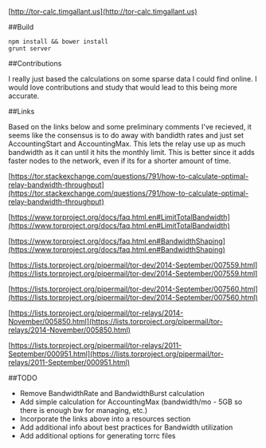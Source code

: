[http://tor-calc.timgallant.us](http://tor-calc.timgallant.us)

##Build

    npm install && bower install
    grunt server

##Contributions

I really just based the calculations on some sparse data I could find online. I would love contributions and study that would lead to this being more accurate.

##Links

Based on the links below and some preliminary comments I've recieved, it seems like the consensus is to do away with bandidth rates and just set AccountingStart and AccountingMax. This lets the relay use up as much bandwidth as it can until it hits the monthly limit. This is better since it adds faster nodes to the network, even if its for a shorter amount of time.

[https://tor.stackexchange.com/questions/791/how-to-calculate-optimal-relay-bandwidth-throughput](https://tor.stackexchange.com/questions/791/how-to-calculate-optimal-relay-bandwidth-throughput)

[https://www.torproject.org/docs/faq.html.en#LimitTotalBandwidth](https://www.torproject.org/docs/faq.html.en#LimitTotalBandwidth)

[https://www.torproject.org/docs/faq.html.en#BandwidthShaping](https://www.torproject.org/docs/faq.html.en#BandwidthShaping)

[https://lists.torproject.org/pipermail/tor-dev/2014-September/007559.html](https://lists.torproject.org/pipermail/tor-dev/2014-September/007559.html]

[https://lists.torproject.org/pipermail/tor-dev/2014-September/007560.html](https://lists.torproject.org/pipermail/tor-dev/2014-September/007560.html)

[https://lists.torproject.org/pipermail/tor-relays/2014-November/005850.html](https://lists.torproject.org/pipermail/tor-relays/2014-November/005850.html)

[https://lists.torproject.org/pipermail/tor-relays/2011-September/000951.html](https://lists.torproject.org/pipermail/tor-relays/2011-September/000951.html)

##TODO

* Remove BandwidthRate and BandwidthBurst calculation
* Add simple calculation for AccountingMax (bandwidth/mo - 5GB so there is enough bw for managing, etc.)
* Incorporate the links above into a resources section
* Add additional info about best practices for Bandwidth utilization
* Add additional options for generating torrc files
